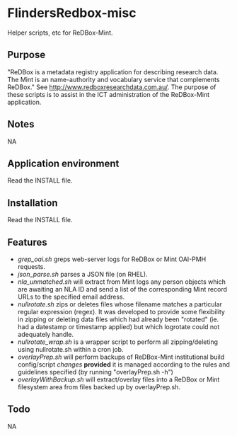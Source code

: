 FlindersRedbox-misc
===================

Helper scripts, etc for ReDBox-Mint.

Purpose
-------
"ReDBox is a metadata registry application for describing research data.
The Mint is an name-authority and vocabulary service that complements ReDBox."
See http://www.redboxresearchdata.com.au/. The purpose of these scripts is to
assist in the ICT administration of the ReDBox-Mint application.

Notes
-----
NA

Application environment
-----------------------
Read the INSTALL file.

Installation
------------
Read the INSTALL file.

Features
--------
* *grep_oai.sh* greps web-server logs for ReDBox or Mint OAI-PMH requests.
* *json_parse.sh* parses a JSON file (on RHEL).
* *nla_unmatched.sh* will extract from Mint logs any person objects which are
  awaiting an NLA ID and send a list of the corresponding Mint record URLs
  to the specified email address.
* *nullrotate.sh* zips or deletes files whose filename matches a particular
  regular expression (regex). It was developed to provide some flexibility
  in zipping or deleting data files which had already been "rotated" (ie.
  had a datestamp or timestamp applied) but which logrotate could not
  adequately handle.
* *nullrotate_wrap.sh* is a wrapper script to perform all zipping/deleting
  using nullrotate.sh within a cron job.
* *overlayPrep.sh* will perform backups of ReDBox-Mint institutional build
  config/script _changes_ __provided__ it is managed according to the rules
  and guidelines specified (by running "overlayPrep.sh -h")
* *overlayWithBackup.sh* will extract/overlay files into a ReDBox or Mint
  filesystem area from files backed up by overlayPrep.sh.

Todo
----
NA

